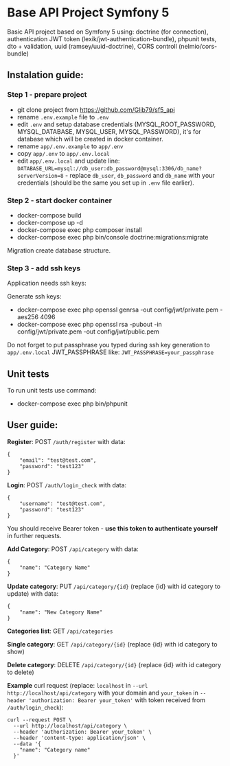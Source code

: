 # Base API Project Symfony 5

Basic API project based on Symfony 5 using: doctrine (for connection), authentication JWT token (lexik/jwt-authentication-bundle), phpunit tests, dto + validation, uuid (ramsey/uuid-doctrine), CORS controll (nelmio/cors-bundle)

## Instalation guide:

### Step 1 - prepare project
- git clone project from https://github.com/Glib79/sf5_api
- rename `.env.example` file to `.env`
- edit `.env` and setup database credentials (MYSQL_ROOT_PASSWORD, MYSQL_DATABASE, MYSQL_USER, MYSQL_PASSWORD), it's for database which will be created in docker container.
- rename `app/.env.example` to `app/.env`
- copy `app/.env` to `app/.env.local`
- edit `app/.env.local` and update line: `DATABASE_URL=mysql://db_user:db_password@mysql:3306/db_name?serverVersion=8` - replace `db_user`, `db_password` and `db_name` with your credentials (should be the same you set up in `.env` file earlier).

### Step 2 - start docker container
- docker-compose build
- docker-compose up -d
- docker-compose exec php composer install
- docker-compose exec php bin/console doctrine:migrations:migrate

Migration create database structure.

### Step 3 - add ssh keys
Application needs ssh keys:

Generate ssh keys:
- docker-compose exec php openssl genrsa -out config/jwt/private.pem -aes256 4096
- docker-compose exec php openssl rsa -pubout -in config/jwt/private.pem -out config/jwt/public.pem

Do not forget to put passphrase you typed during ssh key generation to `app/.env.local` JWT_PASSPHRASE like:
`JWT_PASSPHRASE=your_passphrase`

## Unit tests

To run unit tests use command:
- docker-compose exec php bin/phpunit

## User guide:

**Register**: POST `/auth/register` with data:

    {
	    "email": "test@test.com",
	    "password": "test123"
    }

**Login**: POST `/auth/login_check` with data:

    {
        "username": "test@test.com",
        "password": "test123"
    }

You should receive Bearer token - **use this token to authenticate yourself** in further requests.

**Add Category**: POST `/api/category` with data:

	{
		"name": "Category Name"
	}

**Update category**: PUT `/api/category/{id}` (replace {id} with id category to update) with data:

	{
		"name": "New Category Name"
	}
	
**Categories list**: GET `/api/categories`

**Single category**: GET `/api/category/{id}`  (replace {id} with id category to show)

**Delete category**: DELETE `/api/category/{id}`  (replace {id} with id category to delete)

**Example** curl request (replace: `localhost` in `--url http://localhost/api/category` with your domain and  `your_token` in `--header 'authorization: Bearer your_token'` with token received from `/auth/login_check`):

    curl --request POST \
      --url http://localhost/api/category \
      --header 'authorization: Bearer your_token' \
      --header 'content-type: application/json' \
      --data '{
	    "name": "Category name"
      }'